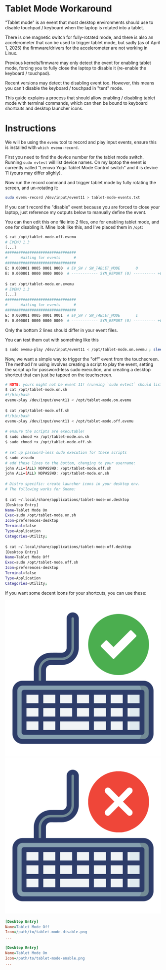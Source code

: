 # Tablet Mode Workaround

"Tablet mode" is an event that most desktop environments should use to disable touchpad / keyboard when the laptop is rotated into a tablet.

There is one magnetic switch for fully-rotated mode, and there is also an accelerometer that can be used to trigger tablet mode, but sadly (as of April 1, 2025) the firmware/drivers for the accelerometer are not working in Linux.

Previous kernels/firmware may only detect the event for enabling tablet mode, forcing you to fully close the laptop to disable it (re-enable the keyboard / touchpad).

Recent versions may detect the disabling event too. However, this means you can't disable the keyboard / touchpad in "tent" mode.

This guide explains a process that should allow enabling / disabling tablet mode with terminal commands, which can then be bound to keyboard shortcuts and desktop launcher icons.

# Instructions

We will be using the `evemu` tool to record and play input events, ensure this is installed with `which evemu-record`.

First you need to find the device number for the tablet mode switch. Running `sudo evtest` will list device names. On my laptop the event is currently called "Lenovo Yoga Tablet Mode Control switch" and it is device 11 (yours may differ slighly).

Now run the record command and trigger tablet mode by fully rotating the screen, and un-rotating it:

```sh
sudo evemu-record /dev/input/event11 > tablet-mode-events.txt
```

If you can't record the "disable" event because you are forced to close your laptop, just reference my outputs below to manually define the event.

You can then edit this one file into 2 files, one for enabling tablet mode, and one for disabling it. Mine look like this, and I've placed them in `/opt`:

```sh
$ cat /opt/tablet-mode.off.evemu
# EVEMU 1.3
[...]
################################
#      Waiting for events      #
################################
E: 0.000001 0005 0001 0000	# EV_SW / SW_TABLET_MODE       0
E: 0.000001 0000 0000 0000	# ------------ SYN_REPORT (0) ---------- +0ms

$ cat /opt/tablet-mode.on.evemu
# EVEMU 1.3
[...]
################################
#      Waiting for events      #
################################
E: 0.000001 0005 0001 0001	# EV_SW / SW_TABLET_MODE       1
E: 0.000001 0000 0000 0000	# ------------ SYN_REPORT (0) ---------- +0ms
```

Only the bottom 2 lines should differ in your event files.

You can test them out with something like this

```sh
$ sudo evemu-play /dev/input/event11 < /opt/tablet-mode.on.evemu ; sleep 5 ; sudo evemu-play /dev/input/event11 < /opt/tablet-mode.off.evemu
```

Now, we want a simple way to trigger the "off" event from the touchscreen. The method I'm using involves creating a script to play the event, setting the script up for password-less sudo execution, and creating a desktop shortcut that can just be tapped on the touchscreen.

```sh
# NOTE: yours might not be event 11! (running `sudo evtest` should list the event names)
$ cat /opt/tablet-mode.on.sh
#!/bin/bash
evemu-play /dev/input/event11 < /opt/tablet-mode.on.evemu

$ cat /opt/tablet-mode.off.sh
#!/bin/bash
evemu-play /dev/input/event11 < /opt/tablet-mode.off.evemu

# ensure the scripts are executable!
$ sudo chmod +x /opt/tablet-mode.on.sh
$ sudo chmod +x /opt/tablet-mode.off.sh

# set up password-less sudo execution for these scripts
$ sudo visudo
# add these lines to the bottom, changing to your username:
john ALL=(ALL) NOPASSWD: /opt/tablet-mode.off.sh
john ALL=(ALL) NOPASSWD: /opt/tablet-mode.on.sh

# Distro specific: create launcher icons in your desktop env.
# The following works for Gnome:

$ cat ~/.local/share/applications/tablet-mode-on.desktop
[Desktop Entry]
Name=Tablet Mode On
Exec=sudo /opt/tablet-mode.on.sh
Icon=preferences-desktop
Terminal=false
Type=Application
Categories=Utility;

$ cat ~/.local/share/applications/tablet-mode-off.desktop
[Desktop Entry]
Name=Tablet Mode Off
Exec=sudo /opt/tablet-mode.off.sh
Icon=preferences-desktop
Terminal=false
Type=Application
Categories=Utility;
```

If you want some decent icons for your shortcuts, you can use these:

![Disable Tablet Mode Icon](tablet-mode-disable.png)
![Enable Tablet Mode Icon](tablet-mode-enable.png)

```ini
[Desktop Entry]
Name=Tablet Mode Off
Icon=/path/to/tablet-mode-disable.png
...

[Desktop Entry]
Name=Tablet Mode On
Icon=/path/to/tablet-mode-enable.png
...
```
